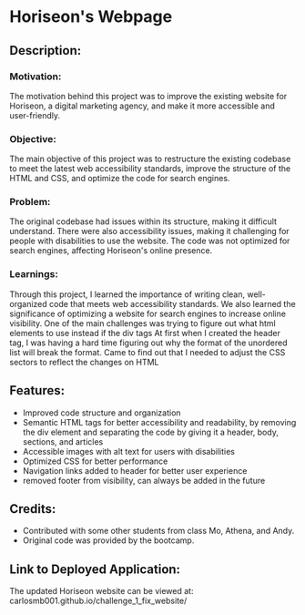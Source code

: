 # Horiseon's Webpage

## Description:
### Motivation:
The motivation behind this project was to improve the existing website for Horiseon, a digital marketing agency, and make it more accessible and user-friendly.

### Objective:
The main objective of this project was to restructure the existing codebase to meet the latest web accessibility standards, improve the structure of the HTML and CSS, and optimize the code for search engines.

### Problem:
The original codebase had issues within its structure, making it difficult understand. There were also accessibility issues, making it challenging for people with disabilities to use the website. The code was not optimized for search engines, affecting Horiseon's online presence.

### Learnings:
Through this project, I learned the importance of writing clean, well-organized code that meets web accessibility standards. We also learned the significance of optimizing a website for search engines to increase online visibility. One of the main challenges was trying to figure out what html elements to use instead if the div tags 
At first when I created the header tag, I was having a hard time figuring out why the format of the unordered list will break the format. Came to find out that I needed to adjust the CSS sectors to reflect the changes on HTML

## Features:
* Improved code structure and organization
* Semantic HTML tags for better accessibility and readability, by removing the div element and separating the code by giving it a header, body, sections, and articles
* Accessible images with alt text for users with disabilities
* Optimized CSS for better performance
* Navigation links added to header for better user experience
* removed footer from visibility, can always be added in the future

## Credits:
* Contributed with some other students from class Mo, Athena, and Andy.
* Original code was provided by the bootcamp.


## Link to Deployed Application:
The updated Horiseon website can be viewed at: carlosmb001.github.io/challenge_1_fix_website/